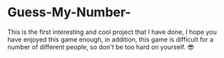 # Guess-My-Number-
This is the first interesting and cool project that I have done, I hope you have enjoyed this game enough, in addition, this game is difficult for a number of different people, so don't be too hard on yourself. 😎
